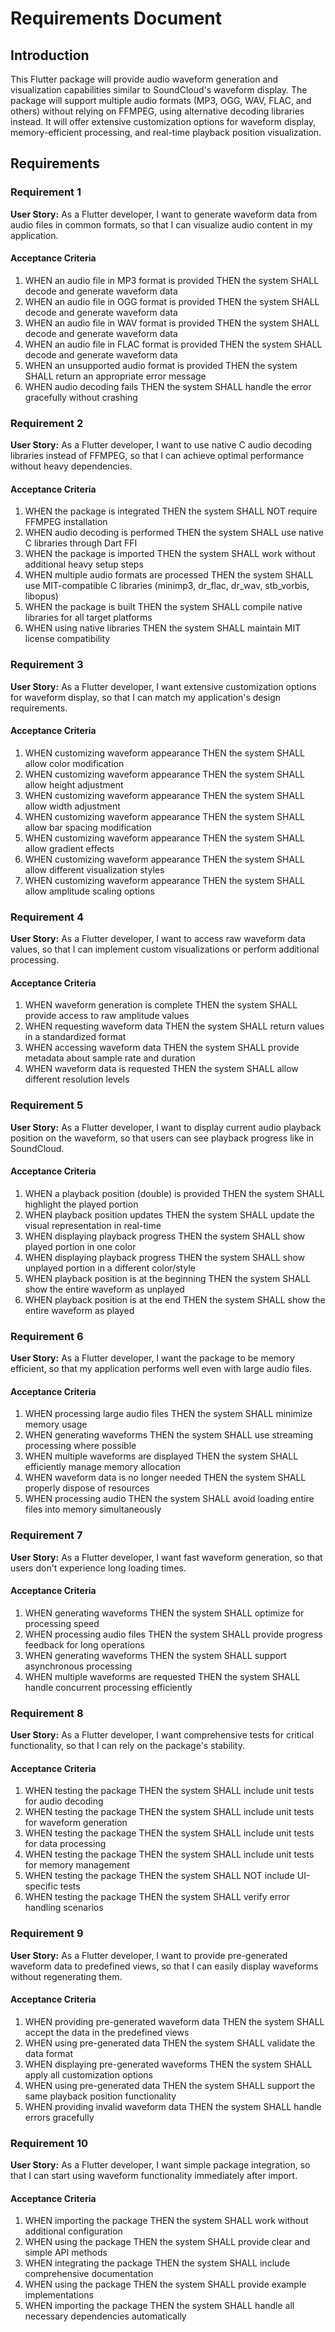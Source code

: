 # Requirements Document

## Introduction

This Flutter package will provide audio waveform generation and visualization capabilities similar to SoundCloud's waveform display. The package will support multiple audio formats (MP3, OGG, WAV, FLAC, and others) without relying on FFMPEG, using alternative decoding libraries instead. It will offer extensive customization options for waveform display, memory-efficient processing, and real-time playback position visualization.

## Requirements

### Requirement 1

**User Story:** As a Flutter developer, I want to generate waveform data from audio files in common formats, so that I can visualize audio content in my application.

#### Acceptance Criteria

1. WHEN an audio file in MP3 format is provided THEN the system SHALL decode and generate waveform data
2. WHEN an audio file in OGG format is provided THEN the system SHALL decode and generate waveform data
3. WHEN an audio file in WAV format is provided THEN the system SHALL decode and generate waveform data
4. WHEN an audio file in FLAC format is provided THEN the system SHALL decode and generate waveform data
5. WHEN an unsupported audio format is provided THEN the system SHALL return an appropriate error message
6. WHEN audio decoding fails THEN the system SHALL handle the error gracefully without crashing

### Requirement 2

**User Story:** As a Flutter developer, I want to use native C audio decoding libraries instead of FFMPEG, so that I can achieve optimal performance without heavy dependencies.

#### Acceptance Criteria

1. WHEN the package is integrated THEN the system SHALL NOT require FFMPEG installation
2. WHEN audio decoding is performed THEN the system SHALL use native C libraries through Dart FFI
3. WHEN the package is imported THEN the system SHALL work without additional heavy setup steps
4. WHEN multiple audio formats are processed THEN the system SHALL use MIT-compatible C libraries (minimp3, dr_flac, dr_wav, stb_vorbis, libopus)
5. WHEN the package is built THEN the system SHALL compile native libraries for all target platforms
6. WHEN using native libraries THEN the system SHALL maintain MIT license compatibility

### Requirement 3

**User Story:** As a Flutter developer, I want extensive customization options for waveform display, so that I can match my application's design requirements.

#### Acceptance Criteria

1. WHEN customizing waveform appearance THEN the system SHALL allow color modification
2. WHEN customizing waveform appearance THEN the system SHALL allow height adjustment
3. WHEN customizing waveform appearance THEN the system SHALL allow width adjustment
4. WHEN customizing waveform appearance THEN the system SHALL allow bar spacing modification
5. WHEN customizing waveform appearance THEN the system SHALL allow gradient effects
6. WHEN customizing waveform appearance THEN the system SHALL allow different visualization styles
7. WHEN customizing waveform appearance THEN the system SHALL allow amplitude scaling options

### Requirement 4

**User Story:** As a Flutter developer, I want to access raw waveform data values, so that I can implement custom visualizations or perform additional processing.

#### Acceptance Criteria

1. WHEN waveform generation is complete THEN the system SHALL provide access to raw amplitude values
2. WHEN requesting waveform data THEN the system SHALL return values in a standardized format
3. WHEN accessing waveform data THEN the system SHALL provide metadata about sample rate and duration
4. WHEN waveform data is requested THEN the system SHALL allow different resolution levels

### Requirement 5

**User Story:** As a Flutter developer, I want to display current audio playback position on the waveform, so that users can see playback progress like in SoundCloud.

#### Acceptance Criteria

1. WHEN a playback position (double) is provided THEN the system SHALL highlight the played portion
2. WHEN playback position updates THEN the system SHALL update the visual representation in real-time
3. WHEN displaying playback progress THEN the system SHALL show played portion in one color
4. WHEN displaying playback progress THEN the system SHALL show unplayed portion in a different color/style
5. WHEN playback position is at the beginning THEN the system SHALL show the entire waveform as unplayed
6. WHEN playback position is at the end THEN the system SHALL show the entire waveform as played

### Requirement 6

**User Story:** As a Flutter developer, I want the package to be memory efficient, so that my application performs well even with large audio files.

#### Acceptance Criteria

1. WHEN processing large audio files THEN the system SHALL minimize memory usage
2. WHEN generating waveforms THEN the system SHALL use streaming processing where possible
3. WHEN multiple waveforms are displayed THEN the system SHALL efficiently manage memory allocation
4. WHEN waveform data is no longer needed THEN the system SHALL properly dispose of resources
5. WHEN processing audio THEN the system SHALL avoid loading entire files into memory simultaneously

### Requirement 7

**User Story:** As a Flutter developer, I want fast waveform generation, so that users don't experience long loading times.

#### Acceptance Criteria

1. WHEN generating waveforms THEN the system SHALL optimize for processing speed
2. WHEN processing audio files THEN the system SHALL provide progress feedback for long operations
3. WHEN generating waveforms THEN the system SHALL support asynchronous processing
4. WHEN multiple waveforms are requested THEN the system SHALL handle concurrent processing efficiently

### Requirement 8

**User Story:** As a Flutter developer, I want comprehensive tests for critical functionality, so that I can rely on the package's stability.

#### Acceptance Criteria

1. WHEN testing the package THEN the system SHALL include unit tests for audio decoding
2. WHEN testing the package THEN the system SHALL include unit tests for waveform generation
3. WHEN testing the package THEN the system SHALL include unit tests for data processing
4. WHEN testing the package THEN the system SHALL include unit tests for memory management
5. WHEN testing the package THEN the system SHALL NOT include UI-specific tests
6. WHEN testing the package THEN the system SHALL verify error handling scenarios

### Requirement 9

**User Story:** As a Flutter developer, I want to provide pre-generated waveform data to predefined views, so that I can easily display waveforms without regenerating them.

#### Acceptance Criteria

1. WHEN providing pre-generated waveform data THEN the system SHALL accept the data in the predefined views
2. WHEN using pre-generated data THEN the system SHALL validate the data format
3. WHEN displaying pre-generated waveforms THEN the system SHALL apply all customization options
4. WHEN using pre-generated data THEN the system SHALL support the same playback position functionality
5. WHEN providing invalid waveform data THEN the system SHALL handle errors gracefully

### Requirement 10

**User Story:** As a Flutter developer, I want simple package integration, so that I can start using waveform functionality immediately after import.

#### Acceptance Criteria

1. WHEN importing the package THEN the system SHALL work without additional configuration
2. WHEN using the package THEN the system SHALL provide clear and simple API methods
3. WHEN integrating the package THEN the system SHALL include comprehensive documentation
4. WHEN using the package THEN the system SHALL provide example implementations
5. WHEN importing the package THEN the system SHALL handle all necessary dependencies automatically